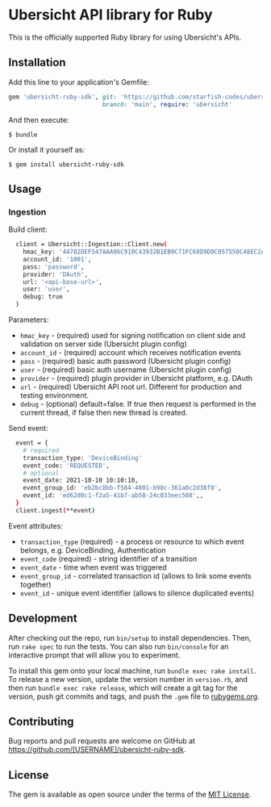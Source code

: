 # Ubersicht API library for Ruby

This is the officially supported Ruby library for using Ubersicht's APIs.

## Installation

Add this line to your application's Gemfile:

```ruby
gem 'ubersicht-ruby-sdk', git: 'https://github.com/starfish-codes/ubersicht-ruby-sdk.git',
                          branch: 'main', require: 'ubersicht'
```

And then execute:

    $ bundle

Or install it yourself as:

    $ gem install ubersicht-ruby-sdk

## Usage

### Ingestion

Build client:

```sh
  client = Ubersicht::Ingestion::Client.new(
    hmac_key: '44782DEF547AAA06C910C43932B1EB0C71FC68D9D0C057550C48EC2ACF6BA056',
    account_id: '1001',
    pass: 'password',
    provider: 'DAuth',
    url: '<api-base-url>',
    user: 'user',
    debug: true
  )
```

Parameters:

* `hmac_key` - (required) used for signing notification on client side and validation on server side (Ubersicht plugin config)
* `account_id` - (required) account which receives notification events
* `pass` - (required) basic auth password (Ubersicht plugin config)
* `user` - (required) basic auth username (Ubersicht plugin config)
* `provider` - (required) plugin provider in Ubersicht platform, e.g. DAuth
* `url` - (required) Ubersicht API root url. Different for production and testing environment.
* `debug` - (optional) default=false. If true then request is performed in the current thread, if false then new thread is created.

Send event:

```sh
  event = {
    # required
    transaction_type: 'DeviceBinding'
    event_code: 'REQUESTED',
    # optional
    event_date: 2021-10-10 10:10:10,
    event_group_id: 'eb2bc8bb-f584-4801-b98c-361a0c2d38f8',
    event_id: 'ed62d0c1-f2a5-41b7-ab58-24c033eec508',,
  }
  client.ingest(**event)
```

Event attributes:

* `transaction_type` (required) - a process or resource to which event belongs, e.g. DeviceBinding, Authentication
* `event_code` (required) - string identifier of a transition
* `event_date` - time when event was triggered
* `event_group_id` - correlated transaction id (allows to link some events together)
* `event_id` - unique event identifier (allows to silence duplicated events)

## Development

After checking out the repo, run `bin/setup` to install dependencies.
Then, run `rake spec` to run the tests.
You can also run `bin/console` for an interactive prompt that will allow you to experiment.

To install this gem onto your local machine, run `bundle exec rake install`.
To release a new version, update the version number in `version.rb`, and then run `bundle exec rake release`,
which will create a git tag for the version, push git commits and tags, and push the `.gem`
file to [rubygems.org](https://rubygems.org).

## Contributing

Bug reports and pull requests are welcome on GitHub at https://github.com/[USERNAME]/ubersicht-ruby-sdk.

## License

The gem is available as open source under the terms of the [MIT License](https://opensource.org/licenses/MIT).
